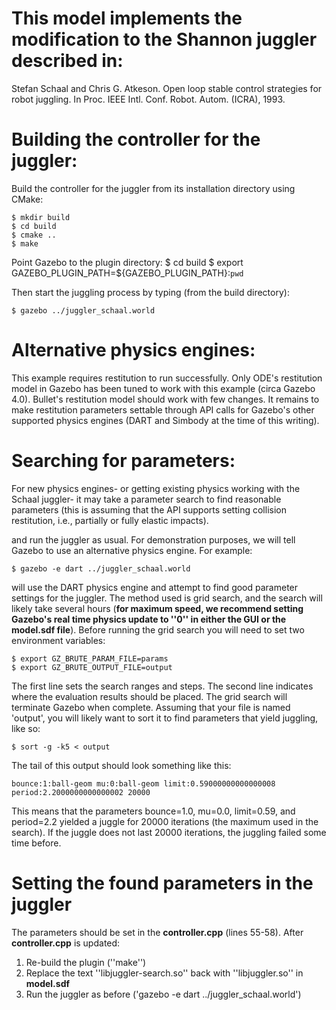 # This model implements the modification to the Shannon juggler described in:

Stefan Schaal and Chris G. Atkeson. Open loop stable control strategies for robot juggling. In Proc. IEEE Intl. Conf. Robot. Autom. (ICRA), 1993.

# Building the controller for the juggler:

Build the controller for the juggler from its installation directory using CMake:

    $ mkdir build
    $ cd build
    $ cmake ..
    $ make

Point Gazebo to the plugin directory:
    $ cd build
    $ export GAZEBO_PLUGIN_PATH=${GAZEBO_PLUGIN_PATH}:`pwd`

Then start the juggling process by typing (from the build directory):

    $ gazebo ../juggler_schaal.world

# Alternative physics engines:

This example requires restitution to run successfully. Only ODE's restitution
model in Gazebo has been tuned to work with this example (circa Gazebo 4.0).
Bullet's restitution model should work with few changes. It remains 
to make restitution parameters settable through API calls for Gazebo's other 
supported physics engines (DART and Simbody at the time of this writing).

# Searching for parameters:

For new physics engines- or getting existing physics working with
the Schaal juggler- it may take a parameter search to find reasonable
parameters (this is assuming that the API supports setting collision 
restitution, i.e., partially or fully elastic impacts).

and run the juggler as usual. For demonstration purposes, we will tell Gazebo to use an alternative physics engine. For example:

    $ gazebo -e dart ../juggler_schaal.world 

will use the DART physics engine and attempt to find good parameter settings
for the juggler. The method used is grid search, and the search will likely take
several hours (**for maximum speed, we recommend setting Gazebo's real time
physics update to ''0'' in either the GUI or the **model.sdf** file**). Before running the grid search you will need to set
two environment variables:

    $ export GZ_BRUTE_PARAM_FILE=params
    $ export GZ_BRUTE_OUTPUT_FILE=output

The first line sets the search ranges and steps. The second line indicates 
where the evaluation results should be placed. The grid search will terminate 
Gazebo when complete. Assuming that your file is named 'output', you will 
likely want to sort it to find parameters that yield juggling, like so:

    $ sort -g -k5 < output

The tail of this output should look something like this:

    bounce:1:ball-geom mu:0:ball-geom limit:0.59000000000000008 period:2.2000000000000002 20000

This means that the parameters bounce=1.0, mu=0.0, limit=0.59, and 
period=2.2 yielded a juggle for 20000 iterations (the maximum used in the
search). If the juggle does not last 20000 iterations, the juggling failed 
some time before. 

# Setting the found parameters in the juggler
The parameters should be set in the **controller.cpp** (lines 55-58). After 
**controller.cpp** is updated:

1. Re-build the plugin (''make'')
2. Replace the text ''libjuggler-search.so'' back with ''libjuggler.so'' in **model.sdf**
3. Run the juggler as before ('gazebo -e dart ../juggler_schaal.world')
 
